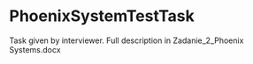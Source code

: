 # PhoenixSystemTestTask
Task given by interviewer.
Full description in Zadanie_2_Phoenix Systems.docx
